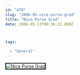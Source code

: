 ```yaml
---
id: "478"
slug: "2006-05-nice-purse-grad"
title: "Nice Purse Grad"
date: 2006-05-13T00:36:22.000Z



tags:

  - "General"
---
```

<div class="sqs-html-content">
  <div style="float: left; margin-right: 10px; margin-bottom: 10px;"> <a href="http://www.flickr.com/photos/mclazarus/145622590/" title="Nice Purse Grad"><img src="http://static.flickr.com/52/145622590_083a9a4188_m.jpg" alt="Nice Purse Grad" style="border: solid 2px #000000;" /></a>
</div>
<p><br clear="all" /></p>
</div>
